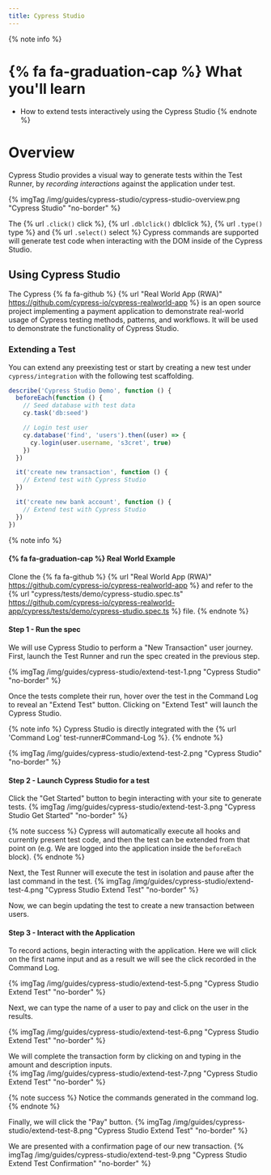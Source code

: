 ```yaml
---
title: Cypress Studio
---
```


{% note info %}
# {% fa fa-graduation-cap %} What you'll learn

- How to extend tests interactively using the Cypress Studio
{% endnote %}

# Overview

Cypress Studio provides a visual way to generate tests within the Test Runner, by *recording interactions* against the application under test.

{% imgTag /img/guides/cypress-studio/cypress-studio-overview.png "Cypress Studio" "no-border" %}

The {% url `.click()` click %}, {% url `.dblclick()` dblclick %}, {% url `.type()` type %} and {% url `.select()` select %} Cypress commands are supported will generate test code when interacting with the DOM inside of the Cypress Studio.

## Using Cypress Studio

The Cypress {% fa fa-github %} {% url "Real World App (RWA)" https://github.com/cypress-io/cypress-realworld-app %} is an open source project implementing a payment application to demonstrate real-world usage of Cypress testing methods, patterns, and workflows. It will be used to demonstrate the functionality of Cypress Studio.

### Extending a Test

You can extend any preexisting test or start by creating a new test under `cypress/integration` with the following test scaffolding.

```js
describe('Cypress Studio Demo', function () {
  beforeEach(function () {
    // Seed database with test data
    cy.task('db:seed')

    // Login test user
    cy.database('find', 'users').then((user) => {
      cy.login(user.username, 's3cret', true)
    })
  })

  it('create new transaction', function () {
    // Extend test with Cypress Studio
  })

  it('create new bank account', function () {
    // Extend test with Cypress Studio
  })
})
```

{% note info %}
#### {% fa fa-graduation-cap %} Real World Example
Clone the {% fa fa-github %} {% url "Real World App (RWA)" https://github.com/cypress-io/cypress-realworld-app %} and refer to the {% url "cypress/tests/demo/cypress-studio.spec.ts" https://github.com/cypress-io/cypress-realworld-app/cypress/tests/demo/cypress-studio.spec.ts %} file.
{% endnote %}

#### Step 1 - Run the spec
We will use Cypress Studio to perform a "New Transaction" user journey. First, launch the Test Runner and run the spec created in the previous step.

{% imgTag /img/guides/cypress-studio/extend-test-1.png "Cypress Studio" "no-border" %}

Once the tests complete their run, hover over the test in the Command Log to reveal an "Extend Test" button. Clicking on "Extend Test" will launch the Cypress Studio.

{% note info %}
Cypress Studio is directly integrated with the {% url 'Command Log' test-runner#Command-Log %}.
{% endnote %}

{% imgTag /img/guides/cypress-studio/extend-test-2.png "Cypress Studio" "no-border" %}

#### Step 2 - Launch Cypress Studio for a test

Click the "Get Started" button to begin interacting with your site to generate tests.
{% imgTag /img/guides/cypress-studio/extend-test-3.png "Cypress Studio Get Started" "no-border" %}

{% note success %}
Cypress will automatically execute all hooks and currently present test code, and then the test can be extended from that point on (e.g. We are logged into the application inside the `beforeEach` block).
{% endnote %}

Next, the Test Runner will execute the test in isolation and pause after the last command in the test.
{% imgTag /img/guides/cypress-studio/extend-test-4.png "Cypress Studio Extend Test" "no-border" %}

Now, we can begin updating the test to create a new transaction between users.

#### Step 3 - Interact with the Application

To record actions, begin interacting with the application.  Here we will click on the first name input and as a result we will see the click recorded in the Command Log.

{% imgTag /img/guides/cypress-studio/extend-test-5.png "Cypress Studio Extend Test" "no-border" %}

Next, we can type the name of a user to pay and click on the user in the results.

{% imgTag /img/guides/cypress-studio/extend-test-6.png "Cypress Studio Extend Test" "no-border" %}

We will complete the transaction form by clicking on and typing in the amount and description inputs.  
{% imgTag /img/guides/cypress-studio/extend-test-7.png "Cypress Studio Extend Test" "no-border" %}

{% note success %}
Notice the commands generated in the command log.
{% endnote %}

Finally, we will click the "Pay" button.
{% imgTag /img/guides/cypress-studio/extend-test-8.png "Cypress Studio Extend Test" "no-border" %}

We are presented with a confirmation page of our new transaction.
{% imgTag /img/guides/cypress-studio/extend-test-9.png "Cypress Studio Extend Test Confirmation" "no-border" %}


